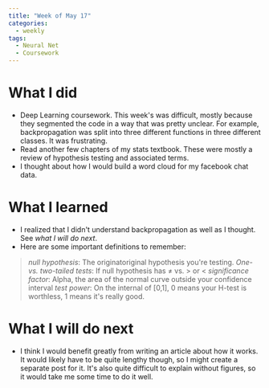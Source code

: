 ```yaml
---
title: "Week of May 17"
categories:
  - weekly
tags:
  - Neural Net
  - Coursework
---
```


# What I did
- Deep Learning coursework. This week's was difficult, mostly because they segmented the code in a way that was pretty unclear. For example, backpropagation was split into three different functions in three different classes. It was frustrating.
- Read another few chapters of my stats textbook. These were mostly a review of hypothesis testing and associated terms. 
- I thought about how I would build a word cloud for my facebook chat data.

# What I learned
- I realized that I didn't understand backpropagation as well as I thought. See *what I will do next*.
- Here are some important definitions to remember:


>*null hypothesis*: The originatoriginal hypothesis you're testing.
>*One- vs. two-tailed tests*: If null hypothesis has ≠ vs. > or <
>*significance factor*: Alpha, the area of the normal curve outside your confidence interval
>*test power*: On the internal of [0,1], 0 means your H-test is worthless, 1 means it's really good.  


# What I will do next
- I think I would benefit greatly from writing an article about how it works. It would likely have to be quite lengthy though, so I might create a separate post for it. It's also quite difficult to explain without figures, so it would take me some time to do it well.
